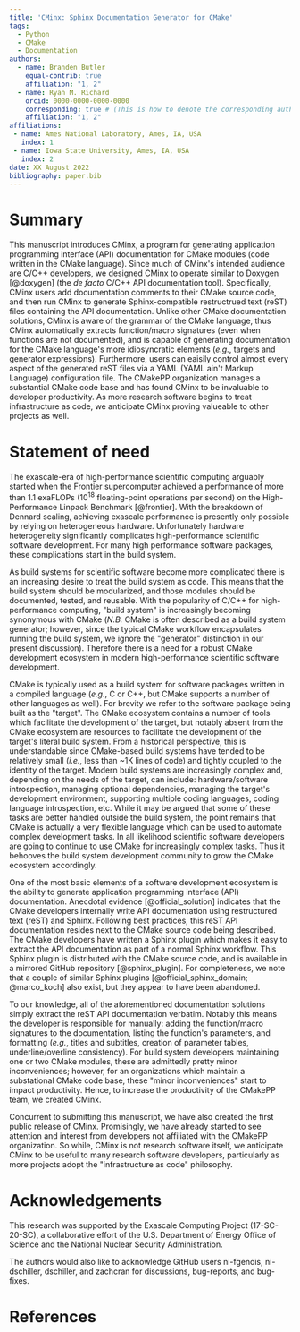 ```yaml
---
title: 'CMinx: Sphinx Documentation Generator for CMake'
tags:
  - Python
  - CMake
  - Documentation
authors:
  - name: Branden Butler
    equal-contrib: true
    affiliation: "1, 2"
  - name: Ryan M. Richard
    orcid: 0000-0000-0000-0000
    corresponding: true # (This is how to denote the corresponding author)
    affiliation: "1, 2"
affiliations:
 - name: Ames National Laboratory, Ames, IA, USA
   index: 1
 - name: Iowa State University, Ames, IA, USA
   index: 2
date: XX August 2022
bibliography: paper.bib
---
```


# Summary

This manuscript introduces CMinx, a program for generating
application programming interface (API) documentation for CMake modules
(code written in the CMake language). Since much of CMinx's intended audience
are C/C++ developers, we designed CMinx to operate similar to 
Doxygen [@doxygen] (the *de facto* C/C++ API documentation tool). 
Specifically, CMinx users add documentation comments to their CMake source
code, and then run CMinx to generate Sphinx-compatible restructrued text (reST)
files containing the API documentation. Unlike other CMake documentation 
solutions, CMinx is aware of the grammar of the CMake language, thus CMinx 
automatically extracts function/macro signatures (even when functions are 
not documented), and is capable of generating documentation for the CMake 
language's more idiosyncratic elements (*e.g.*, targets and generator 
expressions). Furthermore, users can eaisily control almost every aspect 
of the generated reST files via a YAML (YAML ain't Markup Language) 
configuration file. The CMakePP organization manages a substantial CMake code
base and has found CMinx to be invaluable to developer productivity. As more
research software begins to treat infrastructure as code, we anticipate
CMinx proving valueable to other projects as well.

# Statement of need

The exascale-era of high-performance scientific computing arguably started when
the Frontier supercomputer achieved a performance of more than 1.1 exaFLOPs
(10$^{18}$ floating-point operations per second) on the High-Performance
Linpack Benchmark [@frontier]. With the breakdown of Dennard scaling,
achieving exascale performance is presently only possible by relying
on heterogeneous hardware. Unfortunately hardware heterogeneity significantly
complicates high-performance scientific software development.
For many high performance software packages, these complications start in the
build system.

As build systems for scientific software become more complicated there is an
increasing desire to treat the build system as code. This means that the
build system should be modularized, and those modules should be documented,
tested, and reusable. With the popularity of C/C++ for high-performance
computing, "build system" is increasingly becoming synonymous with CMake
(*N.B.* CMake is often described as a build system generator; however, since
the typical CMake workflow encapsulates running the build system, we
ignore the "generator" distinction in our present discussion). Therefore
there is a need for a robust CMake development ecosystem in modern
high-performance scientific software development.

CMake is typically used as a build system for software packages written
in a compiled language (*e.g.*, C or C++, but CMake supports a number of other
languages as well). For brevity we refer to the software package being
built as the "target". The CMake ecosystem contains a number of tools which
facilitate the development of the target, but notably absent from the CMake
ecosystem are resources to facilitate the development of the target's
literal build system. From a historical perspective, this is understandable
since CMake-based build systems have tended to be relatively small (*i.e.*,
less than ~1K lines of code) and tightly coupled to the identity of the
target. Modern build systems are increasingly complex and, depending on the
needs of the target, can include: hardware/software introspection, managing
optional dependencies, managing the target's development environment,
supporting multiple coding languages, coding language introspection, etc.
While it may be argued that some of these tasks are better handled outside
the build system, the point remains that CMake is actually a very flexible
language which can be used to automate complex development tasks. In all
likelihood scientific software developers are going to continue to use
CMake for increasingly complex tasks. Thus it behooves the build system
development community to grow the CMake ecosystem accordingly.

One of the most basic elements of a software development ecosystem is the
ability to generate application programming interface (API) documentation.
Anecdotal evidence [@official_solution] indicates that the CMake developers
internally write API documentation using restructured text (reST) and
Sphinx. Following best practices, this reST API documentation resides
next to the CMake source code being described. The CMake developers have
written a Sphinx plugin which makes it easy to extract the API documentation
as part of a normal Sphinx workflow. This Sphinx plugin is distributed with
the CMake source code, and is available in a mirrored GitHub repository
[@sphinx_plugin]. For completeness, we note that a couple of similar Sphinx
plugins [@official_sphinx_domain; @marco_koch] also exist, but they appear
to have been abandoned.

To our knowledge, all of the aforementioned documentation solutions simply 
extract the reST API documentation verbatim. Notably this means the
developer is responsible for manually: adding the function/macro signatures 
to the documentation, listing the function's parameters, and formatting
(*e.g.*, titles and subtitles, creation of parameter tables, underline/overline
consistency). For build system developers maintaining one or two CMake 
modules, these are admittedly pretty minor inconveniences; however, for 
an organizations which maintain a substational CMake code base, these "minor 
inconveniences" start to impact productivity. Hence, to increase the 
productivity of the CMakePP team, we created CMinx.

Concurrent to submitting this manuscript, we have also created the first public
release of CMinx. Promisingly, we have already started to see attention and 
interest from developers not affiliated with the CMakePP organization. 
So while, CMinx is not research software itself, we anticipate CMinx to be
useful to many research software developers, particularly as more projects 
adopt the "infrastructure as code" philosophy. 
# Acknowledgements

This research was supported by the Exascale Computing Project (17-SC-20-SC),
a collaborative effort of the U.S. Department of Energy Office of Science
and the National Nuclear Security Administration.

The authors would also like to acknowledge GitHub users ni-fgenois,
ni-dschiller, dschiller, and zachcran for discussions, bug-reports, and
bug-fixes.

# References
